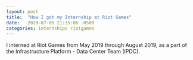 ```yaml
---
layout: post
title:  "How I got my Internship at Riot Games"
date:   2020-07-06 21:35:06 -0500
categories: internships riotgames
---
```


I interned at Riot Games from May 2019 through August 2019, as a part of the Infrastructure Platform - Data Center Team (IPDC).